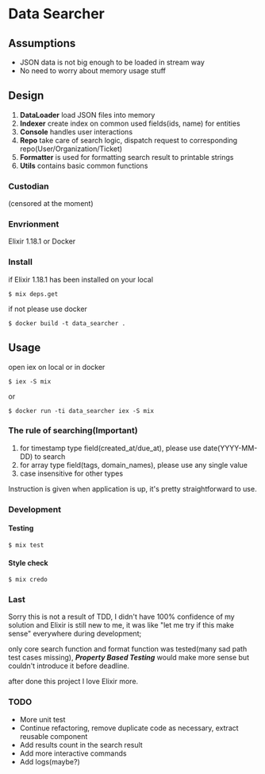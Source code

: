 Data Searcher
==============

## Assumptions
* JSON data is not big enough to be loaded in stream way
* No need to worry about memory usage stuff

## Design
1. **DataLoader** load JSON files into memory
2. **Indexer** create index on common used fields(ids, name) for entities
3. **Console** handles user interactions
4. **Repo** take care of search logic, dispatch request to corresponding repo(User/Organization/Ticket)
5. **Formatter** is used for formatting search result to printable strings
6. **Utils** contains basic common functions

### Custodian

(censored at the moment)

### Envrionment
Elixir 1.18.1 or Docker

### Install

if Elixir 1.18.1 has been installed on your local

```shell
$ mix deps.get
```

if not please use docker

``` shell
$ docker build -t data_searcher .
```

## Usage

open iex on local or in docker

``` shell
$ iex -S mix
```

or

``` shell
$ docker run -ti data_searcher iex -S mix
```

### The rule of searching(Important)
1. for timestamp type field(created_at/due_at), please use date(YYYY-MM-DD) to search
2. for array type field(tags, domain_names), please use any single value
3. case insensitive for other types

Instruction is given when application is up, it's pretty straightforward to use.

### Development

#### Testing
``` shell
$ mix test
```

#### Style check
``` shell
$ mix credo
```

### Last
Sorry this is not a result of TDD, I didn't have 100% confidence of my solution and Elixir is still new to me, it was like "let me try if this make sense" everywhere during development;

only core search function and format function was tested(many sad path test cases missing), ***Property Based Testing*** would make more sense but couldn't introduce it before deadline.

after done this project I love Elixir more.

### TODO
* More unit test
* Continue refactoring, remove duplicate code as necessary, extract reusable component
* Add results count in the search result
* Add more interactive commands
* Add logs(maybe?)
